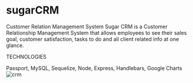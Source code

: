 # sugarCRM
Customer Relation Management System
Sugar CRM is a Customer Relationship Management System that allows employees to see their sales goal, customer satisfaction, tasks to do  and all client related info at one glance.



TECHNOLOGIES

Passport, MySQL, Sequelize, Node, Express, Handlebars, Google Charts
![crm](https://user-images.githubusercontent.com/26821653/29053370-bec72d3e-7bbd-11e7-8d42-7a4fbdf3a760.png)







